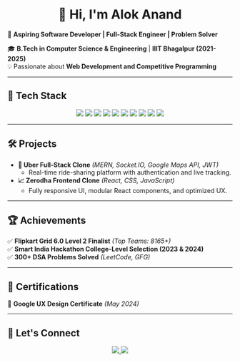 <h1 align="center">👋 Hi, I'm Alok Anand</h1>

🚀 **Aspiring Software Developer | Full-Stack Engineer | Problem Solver**  

🎓 **B.Tech in Computer Science & Engineering** | **IIIT Bhagalpur (2021-2025)**  
💡 Passionate about **Web Development and Competitive Programming**  

---

## 🚀 Tech Stack  

<div align="center">  
  <img src="https://img.shields.io/badge/C-00599C?style=for-the-badge&logo=c&logoColor=white" />  
  <img src="https://img.shields.io/badge/C++-00599C?style=for-the-badge&logo=c%2B%2B&logoColor=white" />  
  <img src="https://img.shields.io/badge/JavaScript-F7DF1E?style=for-the-badge&logo=javascript&logoColor=black" />  
  <img src="https://img.shields.io/badge/TypeScript-3178C6?style=for-the-badge&logo=typescript&logoColor=white" />  
  <img src="https://img.shields.io/badge/React-20232A?style=for-the-badge&logo=react&logoColor=61DAFB" />  
  <img src="https://img.shields.io/badge/Next.js-000000?style=for-the-badge&logo=next.js&logoColor=white" />  
  <img src="https://img.shields.io/badge/Node.js-339933?style=for-the-badge&logo=node.js&logoColor=white" />  
  <img src="https://img.shields.io/badge/Express.js-000000?style=for-the-badge&logo=express&logoColor=white" />  
  <img src="https://img.shields.io/badge/MongoDB-4EA94B?style=for-the-badge&logo=mongodb&logoColor=white" />  
  <img src="https://img.shields.io/badge/MySQL-4479A1?style=for-the-badge&logo=mysql&logoColor=white" />  
</div>  

---

## 🛠️ Projects  

- **🚖 Uber Full-Stack Clone** *(MERN, Socket.IO, Google Maps API, JWT)*  
  - Real-time ride-sharing platform with authentication and live tracking.  
- **📈 Zerodha Frontend Clone** *(React, CSS, JavaScript)*  
  - Fully responsive UI, modular React components, and optimized UX.  

---

## 🏆 Achievements  

✅ **Flipkart Grid 6.0 Level 2 Finalist** *(Top Teams: 8165+)*  
✅ **Smart India Hackathon College-Level Selection (2023 & 2024)**  
✅ **300+ DSA Problems Solved** *(LeetCode, GFG)*  

---

## 📜 Certifications  

🎨 **Google UX Design Certificate** *(May 2024)*  

---

## 🔗 Let's Connect  

<p align="center">
  <a href="https://github.com/Alok19d">
    <img src="https://img.shields.io/badge/GitHub-000?style=for-the-badge&logo=github" />
  </a>
  <a href="https://www.linkedin.com/in/alok-anand-0030b51a1/">
    <img src="https://img.shields.io/badge/LinkedIn-0077B5?style=for-the-badge&logo=linkedin" />
  </a>
</p>
